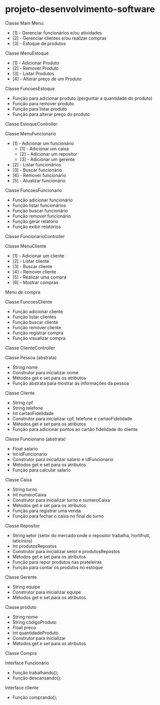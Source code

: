 # projeto-desenvolvimento-software

Classe Main 
Menu: 
- [1] - Gerenciar funcionários e/ou atividades 
- [2] - Gerenciar clientes e/ou realizar compras 
- [3] - Estoque de produtos 

Classe MenuEstoque 
- [1] - Adicionar Produto 
- [2] - Remover Produto 
- [3] - Listar Produtos 
- [4] - Alterar preço de um Produto 
 
Classe FuncoesEstoque 
- Função para adicionar produto (perguntar a quantidade do produto) 
- Função para remover produto 
- Função para listar produto 
- Função para alterar preço do produto

Classe EstoqueController
 
Classe MenuFuncionario 
- [1] - Adicionar um funcionário 
    - [1] - Adicionar um caixa 
    - [2] - Adicionar um repositor 
    - [3] - Adicionar um gerente 
- [2] - Listar funcionários 
- [3] - Buscar funcionário 
- [4] - Remover funcionário 
- [5] - Atualizar funcionário 

Classe FuncoesFuncionario 
- Função adicionar funcionário 
- Função listar funcionários 
- Função buscar funcionário 
- Função remover funcionário 
- Função gerar relatório 
- Função exibir relatórios 

Classe FuncionarioController

Classe MenuCliente 
- [1] - Adicionar um cliente 
- [2] - Listar cliente 
- [3] - Buscar cliente 
- [4] - Remover cliente 
- [5] - Realizar uma compra 
- [6] - Mostrar compras 

Menu de compra 

Classe FuncoesCliente 
- Função adicionar cliente 
- Função listar clientes 
- Função buscar cliente 
- Função remover cliente 
- Função registrar compra 
- Função visualizar compra

Classe ClienteController

Classe Pessoa (abstrata) 
- String nome 
- Construtor para inicializar nome 
- Métodos get e set para os atributos 
- Função abstrata para mostrar as informações da pessoa 

Classe Cliente 
- String cpf 
- String telefone 
- Int cartaoFidelidade 
- Construtor para inicializar cpf, telefone e cartaoFidelidade 
- Métodos get e set para os atributos 
- Função para adicionar pontos ao cartão fidelidade do cliente 

Classe Funcionario (abstrata) 
- Float salario 
- Int idFuncionario 
- Construtor para inicializar salario e idFuncionario 
- Métodos get e set para os atributos 
- Função para calcular salario 

Classe Caixa  
- String turno 
- Int numeroCaixa 
- Construtor para inicializar turno e numeroCaixa 
- Métodos get e set para os atributos 
- Função para registrar uma venda 
- Função para fechar o caixa no final do turno 

Classe Repositor  
- String setor (setor do mercado onde o repositor trabalha, hortifruti, laticínios) 
- Int produtosRepostos 
- Construtor para inicializar setor e produtosRepostos 
- Métodos get e set para os atributos 
- Função para repor produtos nas prateleiras 
- Função para contar os produtos no estoque 

Classe Gerente  
- String equipe 
- Construtor para inicializar equipe 
- Métodos get e set para os atributos 

Classe produto 
- String nome 
- String códigoProduto 
- Float preco 
- Int quantidadeProduto 
- Construtor para inicializar 
- Métodos get e set para os atributos
  
Classe Compra 

 
Interface Funcionario 
- Função trabalhando(); 
- Função descansando(); 

Interface cliente 
- Função comprando();  
